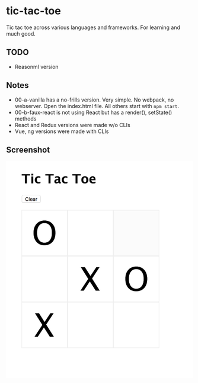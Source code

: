 # tic-tac-toe
Tic tac toe across various languages and frameworks. For learning and much good.



## TODO
- Reasonml version

## Notes
- 00-a-vanilla has a no-frills version. Very simple. No webpack, no webserver. Open the index.html file. All others start with `npm start`.
- 00-b-faux-react is not using React but has a render(), setState() methods
- React and Redux versions were made w/o CLIs
- Vue, ng versions were made with CLIs

## Screenshot
![Alt text](/screenshots/tictactoe.png?raw=true  "Tic Tac Toe Screenshot" )
